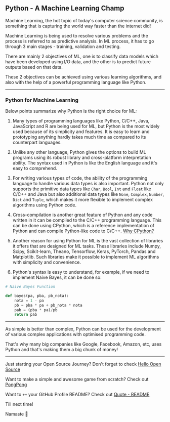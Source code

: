 ## Python - A Machine Learning Champ

Machine Learning, the hot topic of today's computer science community, is something that is capturing the world way faster than the internet did!

Machine Learning is being used to resolve various problems and the process is referred to as predictive analysis. In ML process, it has to go through 3 main stages - training, validation and testing.

There are mainly 2 objectives of ML, one is to classify data models which have been developed using I/O data, and the other is to predict future outputs based on that data.

These 2 objectives can be achieved using various learning algorithms, and also with the help of a powerful programming language like Python.

---

### Python for Machine Learning

Below points summarize why Python is the right choice for ML:

1. Many types of programming languages like Python, C/C++, Java, JavaScript and R are being used for ML, but Python is the most widely used because of its simplicity and features. It is easy to learn and prototyping anything hardly takes much time as compared to its counterpart languages.

2. Unlike any other language, Python gives the options to build ML programs using its robust library and cross-platform interpretation ability. The syntax used in Python is like the English language and it's easy to comprehend.

3. For writing various types of code, the ability of the programming language to handle various data types is also important. Python not only supports the primitive data types like `Char`, `Bool`, `Int` and `Float` like C/C++ and Java but also additional data types like `None`, `Complex`, `Number`, `Dict` and `Tuple`, which makes it more flexible to implement complex algorithms using Python code.

4. Cross-compilation is another great feature of Python and any code written in it can be compiled to the C/C++ programming language. This can be done using CPython, which is a reference implementation of Python and can compile Python-like code to C/C++. [Why CPython?](https://blog.codekaro.info/cpython-and-more)

5. Another reason for using Python for ML is the vast collection of libraries it offers that are designed for ML tasks. These libraries include Numpy, Scipy, Scikit-learn, Theano, Tensorflow, Keras, PyTorch, Pandas and Matplotlib. Such libraries make it possible to implement ML algorithms with simplicity and convenience.

6. Python's syntax is easy to understand, for example, if we need to implement Naive Bayes, it can be done so:

```python
# Naive Bayes Function

def bayes(pa, pba, pb_nota):
    nota = 1 - pa
    pb = pba * pa + pb_nota * nota
    pab = (pba * pa)/pb
    return pab
```

---

As simple is better than complex, Python can be used for the development of various complex applications with optimised programming code.

That's why many big companies like Google, Facebook, Amazon, etc, uses Python and that's making them a big chunk of money!

---

Just starting your Open Source Journey? Don't forget to check [Hello Open Source](https://github.com/siddharth2016/hello-open-source)

Want to make a simple and awesome game from scratch? Check out [PongPong](https://github.com/siddharth2016/PongPong)

Want to `++` your GitHub Profile README? Check out [Quote - README](https://github.com/marketplace/actions/quote-readme)

Till next time!

Namaste 🙏